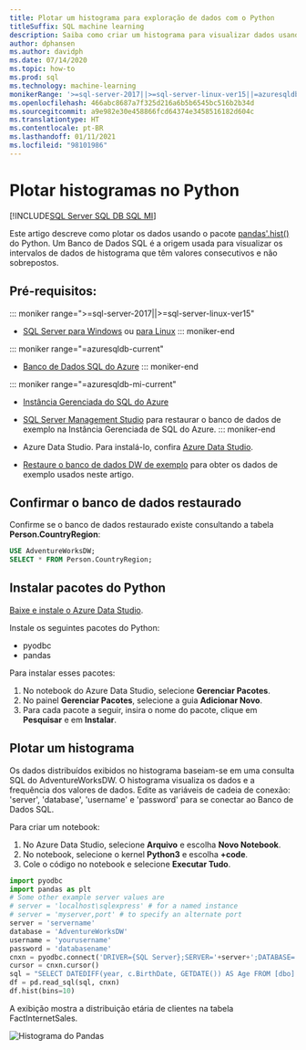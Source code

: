 ```yaml
---
title: Plotar um histograma para exploração de dados com o Python
titleSuffix: SQL machine learning
description: Saiba como criar um histograma para visualizar dados usando o Python.
author: dphansen
ms.author: davidph
ms.date: 07/14/2020
ms.topic: how-to
ms.prod: sql
ms.technology: machine-learning
monikerRange: '>=sql-server-2017||>=sql-server-linux-ver15||=azuresqldb-mi-current||=azuresqldb-current'
ms.openlocfilehash: 466abc8687a7f325d216a6b5b6545bc516b2b34d
ms.sourcegitcommit: a9e982e30e458866fcd64374e3458516182d604c
ms.translationtype: HT
ms.contentlocale: pt-BR
ms.lasthandoff: 01/11/2021
ms.locfileid: "98101986"
---
```

# <a name="plot-histograms-in-python"></a>Plotar histogramas no Python 
[!INCLUDE[SQL Server SQL DB SQL MI](../../includes/applies-to-version/sql-asdb-asdbmi.md)]

Este artigo descreve como plotar os dados usando o pacote [pandas'.hist()](https://pandas.pydata.org/pandas-docs/stable/reference/api/pandas.DataFrame.hist.html) do Python. Um Banco de Dados SQL é a origem usada para visualizar os intervalos de dados de histograma que têm valores consecutivos e não sobrepostos.

## <a name="prerequisites"></a>Pré-requisitos:

::: moniker range=">=sql-server-2017||>=sql-server-linux-ver15"
* [SQL Server para Windows](../../database-engine/install-windows/install-sql-server.md) ou [para Linux](../../linux/sql-server-linux-overview.md)
::: moniker-end

::: moniker range="=azuresqldb-current"
* [Banco de Dados SQL do Azure](/azure/sql-database/sql-database-get-started-portal)
::: moniker-end

::: moniker range="=azuresqldb-mi-current"
* [Instância Gerenciada do SQL do Azure](/azure/azure-sql/managed-instance/instance-create-quickstart)

* [SQL Server Management Studio](../../ssms/download-sql-server-management-studio-ssms.md) para restaurar o banco de dados de exemplo na Instância Gerenciada de SQL do Azure.
::: moniker-end

* Azure Data Studio. Para instalá-lo, confira [Azure Data Studio](../../azure-data-studio/what-is-azure-data-studio.md).

* [Restaure o banco de dados DW de exemplo](../../samples/adventureworks-install-configure.md) para obter os dados de exemplo usados neste artigo.

## <a name="verify-restored-database"></a>Confirmar o banco de dados restaurado

Confirme se o banco de dados restaurado existe consultando a tabela **Person.CountryRegion**:
```sql
USE AdventureWorksDW;
SELECT * FROM Person.CountryRegion;
```
  
## <a name="install-python-packages"></a>Instalar pacotes do Python

[Baixe e instale o Azure Data Studio](../../azure-data-studio/download-azure-data-studio.md).

Instale os seguintes pacotes do Python:
  * pyodbc
  * pandas

  Para instalar esses pacotes:

  1. No notebook do Azure Data Studio, selecione **Gerenciar Pacotes**.
  2. No painel **Gerenciar Pacotes**, selecione a guia **Adicionar Novo**.
  3. Para cada pacote a seguir, insira o nome do pacote, clique em **Pesquisar** e em **Instalar**.

## <a name="plot-histogram"></a>Plotar um histograma

Os dados distribuídos exibidos no histograma baseiam-se em uma consulta SQL do AdventureWorksDW. O histograma visualiza os dados e a frequência dos valores de dados. Edite as variáveis de cadeia de conexão: 'server', 'database', 'username' e 'password' para se conectar ao Banco de Dados SQL.

Para criar um notebook:

1. No Azure Data Studio, selecione **Arquivo** e escolha **Novo Notebook**.
2. No notebook, selecione o kernel **Python3** e escolha **+code**.
3. Cole o código no notebook e selecione **Executar Tudo**.

```python
import pyodbc 
import pandas as plt
# Some other example server values are
# server = 'localhost\sqlexpress' # for a named instance
# server = 'myserver,port' # to specify an alternate port
server = 'servername' 
database = 'AdventureWorksDW' 
username = 'yourusername' 
password = 'databasename'  
cnxn = pyodbc.connect('DRIVER={SQL Server};SERVER='+server+';DATABASE='+database+';UID='+username+';PWD='+ password)
cursor = cnxn.cursor()
sql = "SELECT DATEDIFF(year, c.BirthDate, GETDATE()) AS Age FROM [dbo].[FactInternetSales] s INNER JOIN dbo.DimCustomer c ON s.CustomerKey = c.CustomerKey"
df = pd.read_sql(sql, cnxn)
df.hist(bins=10)
```

A exibição mostra a distribuição etária de clientes na tabela FactInternetSales.

![Histograma do Pandas](./media/python-histogram.png)